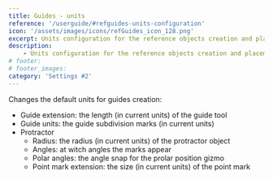 ```yaml
---
title: Guides - units
reference: '/userguide/#refguides-units-configuration'
icon: '/assets/images/icons/refGuides_icon_128.png'
excerpt: Units configuration for the reference objects creation and placement.
description:
    - Units configuration for the reference objects creation and placement.
# footer:
# footer_images:
category: 'Settings #2'
--- 
```

Changes the default units for guides creation:

* Guide extension: the length (in current units) of the guide tool
* Guide units: the guide subdivision marks (in current units)
* Protractor
  * Radius: the radius (in current units) of the protractor object
  * Angles: at witch angles the marks appear
  * Polar angles: the angle snap for the prolar position gizmo
  * Point mark extension: the size (in current units) of the point mark

